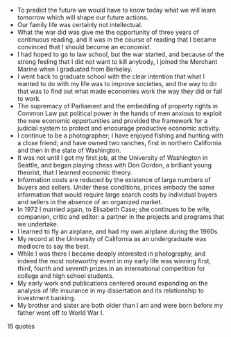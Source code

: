  - To predict the future we would have to know today what we will learn tomorrow which will shape our future actions.
 - Our family life was certainly not intellectual.
 - What the war did was give me the opportunity of three years of continuous reading, and it was in the course of reading that I became convinced that I should become an economist.
 - I had hoped to go to law school, but the war started, and because of the strong feeling that I did not want to kill anybody, I joined the Merchant Marine when I graduated from Berkeley.
 - I went back to graduate school with the clear intention that what I wanted to do with my life was to improve societies, and the way to do that was to find out what made economies work the way they did or fail to work.
 - The supremacy of Parliament and the embedding of property rights in Common Law put political power in the hands of men anxious to exploit the new economic opportunities and provided the framework for a judicial system to protect and encourage productive economic activity.
 - I continue to be a photographer; I have enjoyed fishing and hunting with a close friend; and have owned two ranches, first in northern California and then in the state of Washington.
 - It was not until I got my first job, at the University of Washington in Seattle, and began playing chess with Don Gordon, a brilliant young theorist, that I learned economic theory.
 - Information costs are reduced by the existence of large numbers of buyers and sellers. Under these conditions, prices embody the same information that would require large search costs by individual buyers and sellers in the absence of an organized market.
 - In 1972 I married again, to Elisabeth Case; she continues to be wife, companion, critic and editor: a partner in the projects and programs that we undertake.
 - I learned to fly an airplane, and had my own airplane during the 1960s.
 - My record at the University of California as an undergraduate was mediocre to say the best.
 - While I was there I became deeply interested in photography, and indeed the most noteworthy event in my early life was winning first, third, fourth and seventh prizes in an international competition for college and high school students.
 - My early work and publications centered around expanding on the analysis of life insurance in my dissertation and its relationship to investment banking.
 - My brother and sister are both older than I am and were born before my father went off to World War I.

15 quotes